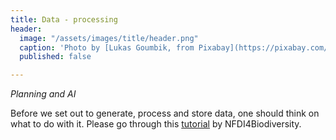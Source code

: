 ```yaml
---
title: Data - processing
header:
  image: "/assets/images/title/header.png"
  caption: 'Photo by [Lukas Goumbik, from Pixabay](https://pixabay.com/de/users/goumbik-3752482/?utm_source=link-attribution&utm_medium=referral&utm_campaign=image&utm_content=2055522){:target="_blank"}'
  published: false

---
```


*Planning and AI*
<!--more-->

Before we set out to generate, process and store data, one should think on what to do with it. Please go through this [tutorial](https://ilias.uni-marburg.de/goto.php?target=pg_443261_3276691&client_id=UNIMR) by NFDI4Biodiversity.